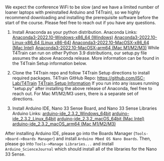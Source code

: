 We expect the conference WiFi to be slow (and we have a limited number of loaner laptops with preinstalled Arduino and T4Train), so we highly recommend downloading and installing the prerequisite software before the start of the course. Please feel free to reach out if you have any questions.


1) Install Anaconda as your python distribution.
Anaconda Links:
[Anaconda3-2022.10-Windows-x86_64 (Windows)](https://repo.anaconda.com/archive/Anaconda3-2022.10-Windows-x86_64.exe)
[Anaconda3-2022.10-Linux-x86_64 (Linux x86-64)](https://repo.anaconda.com/archive/Anaconda3-2022.10-Linux-x86_64.sh)
[Anaconda3-2022.10-MacOSX-x86_64 (Mac Intel)](https://repo.anaconda.com/archive/Anaconda3-2022.10-MacOSX-x86_64.pkg)
[Anaconda3-2022.10-MacOSX-arm64 (Mac M1/M2/M3)](https://repo.anaconda.com/archive/Anaconda3-2022.10-MacOSX-arm64.pkg)
While T4Train can run on other Python 3.9 distributions, our setup.py file assumes the above Anaconda release. More information can be found in the T4Train Setup information below.

2) Clone the T4Train repo and follow T4Train Setup directions to install required packages.
T4Train GitHub Repo:
https://github.com/ISC-Lab/T4Train
[T4Train Setup Information](https://github.com/ISC-Lab/T4Train/blob/master/readme_assets/setup-README.md)
If you run into any issues running "setup.py" after installing the above release of Anaconda, feel free to reach out. For Mac M1/M2/M3 users, there is a separate set of directions.

3) Install Arduino IDE, Nano 33 Sense Board, and Nano 33 Sense Libraries
Arduino Links:
[arduino-ide_2.3.2_Windows_64bit](https://downloads.arduino.cc/arduino-ide/arduino-ide_2.3.2_Windows_64bit.exe)
[arduino-ide_2.3.2_Linux_64bit](https://downloads.arduino.cc/arduino-ide/arduino-ide_2.3.2_Linux_64bit.AppImage)
[arduino-ide_2.3.2_macOS_64bit (Mac Intel)](https://downloads.arduino.cc/arduino-ide/arduino-ide_2.3.2_macOS_64bit.dmg)
[arduino-ide_2.3.2_macOS_arm64 (Mac M1/M2/M3)](https://downloads.arduino.cc/arduino-ide/arduino-ide_2.3.2_macOS_arm64.dmg)

After installing Arduino IDE, please go into the Boards Manager (`Tools->Board->Boards Manager`) and install `Arduino Mbed OS Nano Boards`. Then, please go into `Tools->Manage Libraries...` and install `Arduino_ScienceJournal` which should install all of the libraries for the Nano 33 Sense.